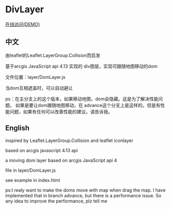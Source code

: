 # DivLayer 
[在线访问(DEMO)](https://baozi926.github.io/DomLayer/)

## 中文

由leaflet的Leaflet.LayerGroup.Collision而启发

基于arcgis JavaScript api 4.13 实现的 div图层，实现可跟随地图移动的dom

文件位置：layer/DomLayer.js

当dom互相遮盖时，可以自动避让

ps：在主分支上的这个版本，如果移动地图，dom会隐藏。这是为了解决性能问题。
如果是要让dom跟随地图移动，在 advance这个分支上是这样的。但是有性能问题，如果有任何可以改善性能的建议，请告诉我。

## English

inspired by Leaflet.LayerGroup.Collision and leaflet iconlayer

based on arcgis javascript 4.13 api

a moving dom layer based on arcgis JavaScript api 4

file in layer/DomLayer.js

see example in index.html


ps:I realy want to make the doms move with map when drag the map. I have implemented that in branch advance, but there is a performance issue. So any idea to improve the performance, plz tell me

